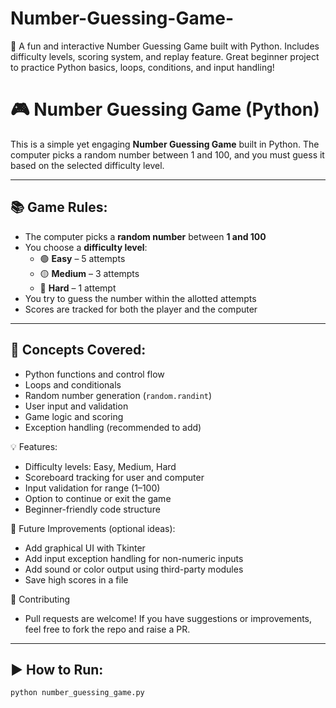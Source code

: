 # Number-Guessing-Game-
🎯 A fun and interactive Number Guessing Game built with Python. Includes difficulty levels, scoring system, and replay feature. Great beginner project to practice Python basics, loops, conditions, and input handling!

# 🎮 Number Guessing Game (Python)

This is a simple yet engaging **Number Guessing Game** built in Python. The computer picks a random number between 1 and 100, and you must guess it based on the selected difficulty level.

---

## 📚 Game Rules:
- The computer picks a **random number** between **1 and 100**
- You choose a **difficulty level**:
  - 🟢 **Easy** – 5 attempts
  - 🟡 **Medium** – 3 attempts
  - 🔴 **Hard** – 1 attempt
- You try to guess the number within the allotted attempts
- Scores are tracked for both the player and the computer

---

## 🧠 Concepts Covered:
- Python functions and control flow
- Loops and conditionals
- Random number generation (`random.randint`)
- User input and validation
- Game logic and scoring
- Exception handling (recommended to add)

💡 Features:
- Difficulty levels: Easy, Medium, Hard
- Scoreboard tracking for user and computer
- Input validation for range (1–100)
- Option to continue or exit the game
- Beginner-friendly code structure

🚀 Future Improvements (optional ideas):
- Add graphical UI with Tkinter
- Add input exception handling for non-numeric inputs
- Add sound or color output using third-party modules
- Save high scores in a file

🙌 Contributing
- Pull requests are welcome! If you have suggestions or improvements, feel free to fork the repo and raise a PR.


---

## ▶️ How to Run:

```bash
python number_guessing_game.py
